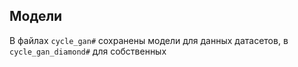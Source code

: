 ## Модели  

В файлах ```cycle_gan#``` сохранены модели для данных датасетов, в ```cycle_gan_diamond#``` для собственных
